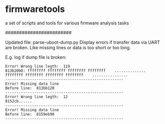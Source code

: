 # firmwaretools
a set of scripts and tools for various firmware analysis tasks

########################

Updated file: parse-uboot-dump.py
Display errors if transfer data via UART are broken. Like missing lines or data is too short or too long.

E.g. log if dump file is broken:
```
Error! Wrong line legth:  119
813b20b0: ffffffff ffffffff ffffffff ffffffff    .............. ffffffff ffffffff ffffffff ffffffff    ................
-----------------------------------------------------
Error! Missing data line
Before line:  813bb120
-----------------------------------------------------
Error! Wrong line legth:  12
8152cb......
-----------------------------------------------------
Error! Missing data line
Before line:  8159eb90
-----------------------------------------------------
```
